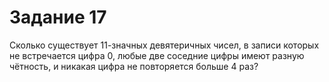 # Задание 17

Сколько существует 11-значных девятеричных чисел, в записи которых
не встречается цифра 0, любые две соседние цифры имеют разную чётность,
и никакая цифра не повторяется больше 4 раз?